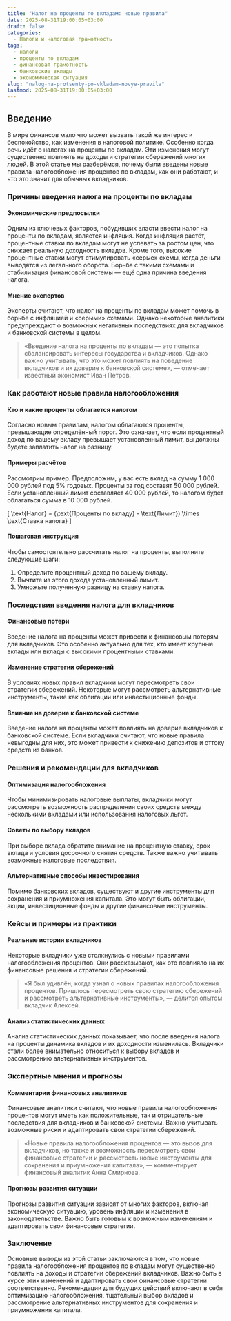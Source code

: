 ```yaml
---
title: "Налог на проценты по вкладам: новые правила"
date: 2025-08-31T19:00:05+03:00
draft: false
categories:
  - Налоги и налоговая грамотность
tags:
  - налоги
  - проценты по вкладам
  - финансовая грамотность
  - банковские вклады
  - экономическая ситуация
slug: "nalog-na-protsenty-po-vkladam-novye-pravila"
lastmod: 2025-08-31T19:00:05+03:00
---
```


## Введение

В мире финансов мало что может вызвать такой же интерес и беспокойство, как изменения в налоговой политике. Особенно когда речь идёт о налогах на проценты по вкладам. Эти изменения могут существенно повлиять на доходы и стратегии сбережений многих людей. В этой статье мы разберёмся, почему были введены новые правила налогообложения процентов по вкладам, как они работают, и что это значит для обычных вкладчиков.

### Причины введения налога на проценты по вкладам

#### Экономические предпосылки

Одним из ключевых факторов, побудивших власти ввести налог на проценты по вкладам, является инфляция. Когда инфляция растёт, процентные ставки по вкладам могут не успевать за ростом цен, что снижает реальную доходность вкладов. Кроме того, высокие процентные ставки могут стимулировать «серые» схемы, когда деньги выводятся из легального оборота. Борьба с такими схемами и стабилизация финансовой системы — ещё одна причина введения налога.

#### Мнение экспертов

Эксперты считают, что налог на проценты по вкладам может помочь в борьбе с инфляцией и «серыми» схемами. Однако некоторые аналитики предупреждают о возможных негативных последствиях для вкладчиков и банковской системы в целом.

> «Введение налога на проценты по вкладам — это попытка сбалансировать интересы государства и вкладчиков. Однако важно учитывать, что это может повлиять на поведение вкладчиков и их доверие к банковской системе», — отмечает известный экономист Иван Петров.

### Как работают новые правила налогообложения

#### Кто и какие проценты облагается налогом

Согласно новым правилам, налогом облагаются проценты, превышающие определённый порог. Это означает, что если процентный доход по вашему вкладу превышает установленный лимит, вы должны будете заплатить налог на разницу.

#### Примеры расчётов

Рассмотрим пример. Предположим, у вас есть вклад на сумму 1 000 000 рублей под 5% годовых. Проценты за год составят 50 000 рублей. Если установленный лимит составляет 40 000 рублей, то налогом будет облагаться сумма в 10 000 рублей.

[ \text{Налог} = (\text{Проценты по вкладу} - \text{Лимит}) \times \text{Ставка налога} ]

#### Пошаговая инструкция

Чтобы самостоятельно рассчитать налог на проценты, выполните следующие шаги:

1. Определите процентный доход по вашему вкладу.
2. Вычтите из этого дохода установленный лимит.
3. Умножьте полученную разницу на ставку налога.

### Последствия введения налога для вкладчиков

#### Финансовые потери

Введение налога на проценты может привести к финансовым потерям для вкладчиков. Это особенно актуально для тех, кто имеет крупные вклады или вклады с высокими процентными ставками.

#### Изменение стратегии сбережений

В условиях новых правил вкладчики могут пересмотреть свои стратегии сбережений. Некоторые могут рассмотреть альтернативные инструменты, такие как облигации или инвестиционные фонды.

#### Влияние на доверие к банковской системе

Введение налога на проценты может повлиять на доверие вкладчиков к банковской системе. Если вкладчики считают, что новые правила невыгодны для них, это может привести к снижению депозитов и оттоку средств из банков.

### Решения и рекомендации для вкладчиков

#### Оптимизация налогообложения

Чтобы минимизировать налоговые выплаты, вкладчики могут рассмотреть возможность распределения своих средств между несколькими вкладами или использования налоговых льгот.

#### Советы по выбору вкладов

При выборе вклада обратите внимание на процентную ставку, срок вклада и условия досрочного снятия средств. Также важно учитывать возможные налоговые последствия.

#### Альтернативные способы инвестирования

Помимо банковских вкладов, существуют и другие инструменты для сохранения и приумножения капитала. Это могут быть облигации, акции, инвестиционные фонды и другие финансовые инструменты.

### Кейсы и примеры из практики

#### Реальные истории вкладчиков

Некоторые вкладчики уже столкнулись с новыми правилами налогообложения процентов. Они рассказывают, как это повлияло на их финансовые решения и стратегии сбережений.

> «Я был удивлён, когда узнал о новых правилах налогообложения процентов. Пришлось пересмотреть свою стратегию сбережений и рассмотреть альтернативные инструменты», — делится опытом вкладчик Алексей.

#### Анализ статистических данных

Анализ статистических данных показывает, что после введения налога на проценты динамика вкладов и их доходности изменилась. Вкладчики стали более внимательно относиться к выбору вкладов и рассмотрению альтернативных инструментов.

### Экспертные мнения и прогнозы

#### Комментарии финансовых аналитиков

Финансовые аналитики считают, что новые правила налогообложения процентов могут иметь как положительные, так и отрицательные последствия для вкладчиков и банковской системы. Важно учитывать возможные риски и адаптировать свои стратегии сбережений.

> «Новые правила налогообложения процентов — это вызов для вкладчиков, но также и возможность пересмотреть свои финансовые стратегии и рассмотреть новые инструменты для сохранения и приумножения капитала», — комментирует финансовый аналитик Анна Смирнова.

#### Прогнозы развития ситуации

Прогнозы развития ситуации зависят от многих факторов, включая экономическую ситуацию, уровень инфляции и изменения в законодательстве. Важно быть готовым к возможным изменениям и адаптировать свои финансовые стратегии.

### Заключение

Основные выводы из этой статьи заключаются в том, что новые правила налогообложения процентов по вкладам могут существенно повлиять на доходы и стратегии сбережений вкладчиков. Важно быть в курсе этих изменений и адаптировать свои финансовые стратегии соответственно. Рекомендации для будущих действий включают в себя оптимизацию налогообложения, тщательный выбор вкладов и рассмотрение альтернативных инструментов для сохранения и приумножения капитала.

